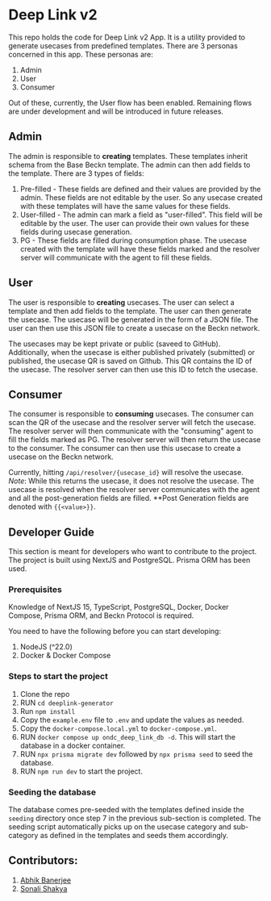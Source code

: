 # Deep Link v2
This repo holds the code for Deep Link v2 App. It is a utility provided to generate usecases from predefined templates. There are 3 personas concerned in this app. These personas are:
1. Admin
2. User
3. Consumer

Out of these, currently, the User flow has been enabled. Remaining flows are under development and will be introduced in future releases.

## Admin
The admin is responsible to **creating** templates. These templates inherit schema from the Base Beckn template. The admin can then add fields to the template. There are 3 types of fields:
1. Pre-filled - These fields are defined and their values are provided by the admin. These fields are not editable by the user. So any usecase created with these templates will have the same values for these fields.
2. User-filled - The admin can mark a field as "user-filled". This field will be editable by the user. The user can provide their own values for these fields during usecase generation.
3. PG - These fields are filled during consumption phase. The usecase created with the template will have these fields marked and the resolver server will communicate with the agent to fill these fields.

## User
The user is responsible to **creating** usecases. The user can select a template and then add fields to the template. The user can then generate the usecase. The usecase will be generated in the form of a JSON file. The user can then use this JSON file to create a usecase on the Beckn network.

The usecases may be kept private or public (saveed to GitHub). Additionally, when the usecase is either published privately (submitted) or published, the usecase QR is saved on Github. This QR contains the ID of the usecase. The resolver server can then use this ID to fetch the usecase.

## Consumer
The consumer is responsible to **consuming** usecases. The consumer can scan the QR of the usecase and the resolver server will fetch the usecase. The resolver server will then communicate with the "consuming" agent to fill the fields marked as PG. The resolver server will then return the usecase to the consumer. The consumer can then use this usecase to create a usecase on the Beckn network.

Currently, hitting `/api/resolver/{usecase_id}` will resolve the usecase. *Note*: While this returns the usecase, it does not resolve the usecase. The usecase is resolved when the resolver server communicates with the agent and all the post-generation fields are filled. **Post Generation fields are denoted with `{{<value>}}`.

## Developer Guide

This section is meant for developers who want to contribute to the project. The project is built using NextJS and PostgreSQL. Prisma ORM has been used.

### Prerequisites
Knowledge of NextJS 15, TypeScript, PostgreSQL, Docker, Docker Compose, Prisma ORM, and Beckn Protocol is required.

You need to have the following before you can start developing:
1. NodeJS (^22.0)
2. Docker & Docker Compose

### Steps to start the project
1. Clone the repo
2. RUN `cd deeplink-generator`
3. Run `npm install`
4. Copy the `example.env` file to `.env` and update the values as needed.
5. Copy the `docker-compose.local.yml` to `docker-compose.yml`.
6. RUN `docker compose up ondc_deep_link_db -d`. This will start the database in a docker container.
7. RUN `npx prisma migrate dev` followed by `npx prisma seed` to seed the database.
8. RUN `npm run dev` to start the project.

### Seeding the database
The database comes pre-seeded with the templates defined inside the `seeding` directory once step 7 in the previous sub-section is completed. The seeding script automatically picks up on the usecase category and sub-category as defined in the templates and seeds them accordingly.

## Contributors: 
1. [Abhik Banerjee](https://github.com/abhik-wil)
2. [Sonali Shakya](https://github.com/sonalishakya)